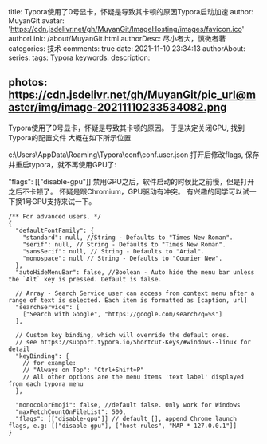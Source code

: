 title: Typora使用了0号显卡，怀疑是导致其卡顿的原因Typora启动加速
author: MuyanGit
avatar: 'https://cdn.jsdelivr.net/gh/MuyanGit/ImageHosting/images/favicon.ico'
authorLink: /about/MuyanGit.html
authorDesc: 尽小者大，慎微者著
categories: 技术
comments: true
date: 2021-11-10 23:34:13
authorAbout:
series:
tags: Typora
keywords:
description:

photos:  https://cdn.jsdelivr.net/gh/MuyanGit/pic_url@master/img/image-20211110233534082.png
---





Typora使用了0号显卡，怀疑是导致其卡顿的原因。
 于是决定关闭GPU, 找到Typora的配置文件
 大概在如下所示位置

c:\Users\\AppData\Roaming\Typora\conf\conf.user.json
打开后修改flags, 保存并重启typora，就不再使用GPU了:

 "flags": [["disable-gpu"]]
禁用GPU之后，软件启动的时候比之前慢，但是打开之后不卡顿了。
 怀疑是跟Chromium，GPU驱动有冲突。
 有兴趣的同学可以试一下换1号GPU支持来试一下。





```
/** For advanced users. */
{
  "defaultFontFamily": {
    "standard": null, //String - Defaults to "Times New Roman".
    "serif": null, // String - Defaults to "Times New Roman".
    "sansSerif": null, // String - Defaults to "Arial".
    "monospace": null // String - Defaults to "Courier New".
  },
  "autoHideMenuBar": false, //Boolean - Auto hide the menu bar unless the `Alt` key is pressed. Default is false.

  // Array - Search Service user can access from context menu after a range of text is selected. Each item is formatted as [caption, url]
  "searchService": [
    ["Search with Google", "https://google.com/search?q=%s"]
  ],

  // Custom key binding, which will override the default ones.
  // see https://support.typora.io/Shortcut-Keys/#windows--linux for detail
  "keyBinding": {
    // for example: 
    // "Always on Top": "Ctrl+Shift+P"
    // All other options are the menu items 'text label' displayed from each typora menu
  },

  "monocolorEmoji": false, //default false. Only work for Windows
  "maxFetchCountOnFileList": 500,
  "flags": [["disable-gpu"]] // default [], append Chrome launch flags, e.g: [["disable-gpu"], ["host-rules", "MAP * 127.0.0.1"]]
}

```

